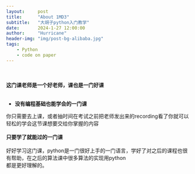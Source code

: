 ```yaml
---
layout:     post
title:      "About 1MD3"
subtitle:   "大胡子python入门教学"
date:       2024-1-27 12:00:00
author:     "Hurricane"
header-img: "img/post-bg-alibaba.jpg"
tags:
    - Python
    - code on paper
---
```




<div >
    <br>
    <br><b>这门课老师是一个好老师，课也是一门好课</b>
    <br>
    <br>
    <ul>
        <li><b>没有编程基础也能学会的一门课</b>
        </li>
    </ul>
    你只需要去上课，或者抽时间在考试之前把老师发出来的recording看了你就可以轻松的学会这节课想要交给你掌握的内容
    <br>
    <br><b>只要学了就能过的一门课</b>
    <br>
    <br>好好学习这门课，python是一门很好上手的一门语言，学好了对之后的课程也很有帮助，在之后的算法课中很多算法的实现用python
    <br>都是更好理解的。
    <br>
    <br>
    
</div>